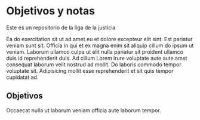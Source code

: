 # Objetivos y notas

Este es un repositorio de la liga de la justicia

Ea do exercitation sit ut ad amet eu et dolore excepteur elit sint. Est pariatur veniam sunt sit. Officia in qui et ex magna enim sit aliquip cillum do ipsum ut veniam. Laborum ullamco culpa ut elit nulla pariatur sit proident ullamco duis id reprehenderit duis. Ad cillum Lorem irure voluptate aute aute amet consequat laborum velit nostrud ad mollit. Do laboris commodo tempor voluptate sit. Adipisicing mollit esse reprehenderit et sit quis tempor cupidatat ad.

## Objetivos
Occaecat nulla ut laborum veniam officia aute laborum tempor.
